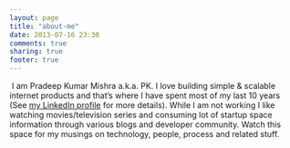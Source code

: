 ```yaml
---
layout: page
title: "about-me"
date: 2013-07-16 23:30
comments: true
sharing: true
footer: true
---
```

<p><img class="left" src="http://si0.twimg.com/profile_images/3678676354/b5ec6c6c2ba63dfd07ff60f34b88b41c.jpeg" title="" >
I am Pradeep Kumar Mishra a.k.a. PK. I love building simple &amp; scalable internet products and that&rsquo;s where I have spent most of my last 10 years (See <a href="https://linkedin.com/in/pradeepmishra">my LinkedIn profile</a> for more details). While I am not working I like watching movies/television series and consuming lot of startup space information through various blogs and developer community. Watch this space for my musings on technology, people, process and related stuff.</p>
